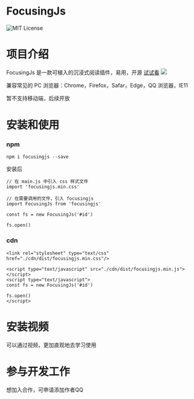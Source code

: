# FocusingJs

<!-- Badge -->
![MIT License](https://img.shields.io/badge/License-MIT-blue)

# 项目介绍

FocusingJs 是一款可植入的沉浸式阅读插件，易用，开源 [试试看](https://spacingjs.com)
![](screenshot.png)

兼容常见的 PC 浏览器：Chrome，Firefox，Safar，Edge，QQ 浏览器，IE11

暂不支持移动端，后续开放

# 安装和使用

### npm

```
npm i focusingjs --save
```

安装后

```
// 在 main.js 中引入 css 样式文件
import 'focusingjs.min.css'

// 在需要调用的文件，引入 focusingjs
import FocusingJs from 'focusingjs'

const fs = new FocusingJs('#id')

fs.open()
```

### cdn

```
<link rel="stylesheet" type="text/css" href="./cdn/dist/focusingjs.min.css"/>

<script type="text/javascript" src="./cdn/dist/focusingjs.min.js"></script>
<script type="text/javascript">
const fs = new FocusingJs('#id')

fs.open()
</script>  
```

# 安装视频
可以通过视频，更加直观地去学习使用


# 参与开发工作
想加入合作，可申请添加作者QQ

